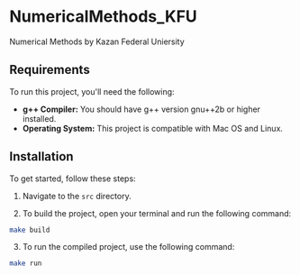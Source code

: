 # NumericalMethods_KFU
Numerical Methods by Kazan Federal Uniersity

## Requirements
To run this project, you'll need the following:

+ __g++ Compiler:__ You should have g++ version gnu++2b or higher installed.
+ __Operating System:__ This project is compatible with Mac OS and Linux.

## Installation
To get started, follow these steps:

1. Navigate to the `src` directory.

2. To build the project, open your terminal and run the following command:
```bash
make build
```
3. To run the compiled project, use the following command:
```bash
make run
```
